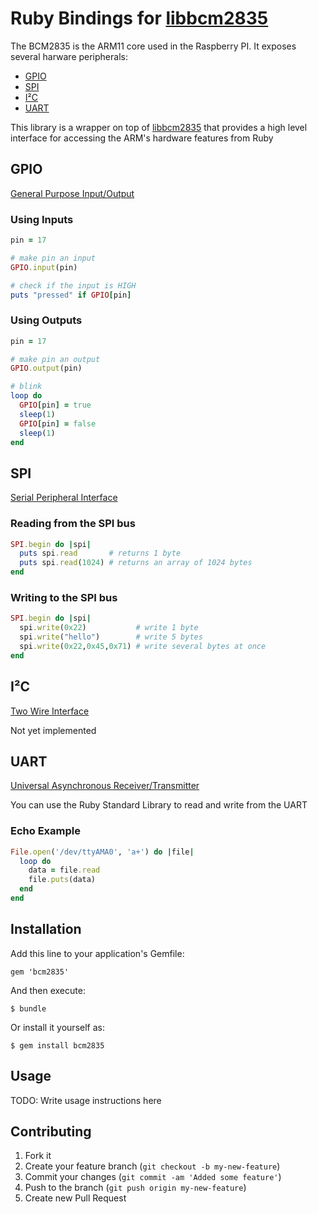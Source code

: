 # Ruby Bindings for [libbcm2835](http://www.open.com.au/mikem/bcm2835/)

The BCM2835 is the ARM11 core used in the Raspberry PI. It exposes several harware peripherals:

- [GPIO](#gpio)
- [SPI](#spi)
- [I²C](#i%C2%B2c)
- [UART](#uart)

This library is a wrapper on top of [libbcm2835](http://www.open.com.au/mikem/bcm2835/) that provides a high level interface for accessing the ARM's hardware features from Ruby

## GPIO 

[General Purpose Input/Output](http://en.wikipedia.org/wiki/GPIO) 

### Using Inputs
```ruby
pin = 17

# make pin an input
GPIO.input(pin)

# check if the input is HIGH
puts "pressed" if GPIO[pin]
```

### Using Outputs
```ruby
pin = 17

# make pin an output
GPIO.output(pin)

# blink
loop do
  GPIO[pin] = true
  sleep(1)
  GPIO[pin] = false
  sleep(1)
end
```
## SPI

[Serial Peripheral Interface](http://en.wikipedia.org/wiki/Serial_Peripheral_Interface_Bus)

### Reading from the SPI bus
```ruby
SPI.begin do |spi| 
  puts spi.read       # returns 1 byte
  puts spi.read(1024) # returns an array of 1024 bytes 
end
```

### Writing to the SPI bus
```ruby
SPI.begin do |spi| 
  spi.write(0x22)           # write 1 byte
  spi.write("hello")        # write 5 bytes
  spi.write(0x22,0x45,0x71) # write several bytes at once 
end
```

## I²C

[Two Wire Interface](http://en.wikipedia.org/wiki/I²C)

Not yet implemented

## UART

[Universal Asynchronous Receiver/Transmitter](http://en.wikipedia.org/wiki/UART) 

You can use the Ruby Standard Library to read and write from the UART

### Echo Example
```ruby
File.open('/dev/ttyAMA0', 'a+') do |file|
  loop do 
    data = file.read
    file.puts(data)
  end
end
```

## Installation

Add this line to your application's Gemfile:

    gem 'bcm2835'

And then execute:

    $ bundle

Or install it yourself as:

    $ gem install bcm2835

## Usage

TODO: Write usage instructions here

## Contributing

1. Fork it
2. Create your feature branch (`git checkout -b my-new-feature`)
3. Commit your changes (`git commit -am 'Added some feature'`)
4. Push to the branch (`git push origin my-new-feature`)
5. Create new Pull Request
